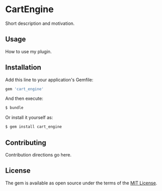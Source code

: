 # CartEngine
Short description and motivation.

## Usage
How to use my plugin.

## Installation
Add this line to your application's Gemfile:

```ruby
gem 'cart_engine'
```

And then execute:
```bash
$ bundle
```

Or install it yourself as:
```bash
$ gem install cart_engine
```

## Contributing
Contribution directions go here.

## License
The gem is available as open source under the terms of the [MIT License](http://opensource.org/licenses/MIT).

